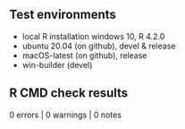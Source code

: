 ## Test environments
* local R installation windows 10, R 4.2.0
* ubuntu 20.04 (on github), devel & release
* macOS-latest (on github), release
* win-builder (devel)

## R CMD check results

0 errors | 0 warnings | 0 notes











